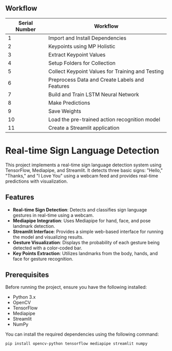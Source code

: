 ## Workflow
| Serial Number | Workflow                                              |
|---------------|-------------------------------------------------------|
| 1             | Import and Install Dependencies                       |
| 2             | Keypoints using MP Holistic                           |
| 3             | Extract Keypoint Values                               |
| 4             | Setup Folders for Collection                          |
| 5             | Collect Keypoint Values for Training and Testing      |
| 6             | Preprocess Data and Create Labels and Features        |
| 7             | Build and Train LSTM Neural Network                   |
| 8             | Make Predictions                                      |
| 9             | Save Weights                                          |
|10             | Load the pre-trained action recognition model         |
|11             | Create a Streamlit application                        |

# Real-time Sign Language Detection

This project implements a real-time sign language detection system using TensorFlow, Mediapipe, and Streamlit. It detects three basic signs: "Hello," "Thanks," and "I Love You" using a webcam feed and provides real-time predictions with visualization.

## Features
- **Real-time Sign Detection**: Detects and classifies sign language gestures in real-time using a webcam.
- **Mediapipe Integration**: Uses Mediapipe for hand, face, and pose landmark detection.
- **Streamlit Interface**: Provides a simple web-based interface for running the model and visualizing results.
- **Gesture Visualization**: Displays the probability of each gesture being detected with a color-coded bar.
- **Key Points Extraction**: Utilizes landmarks from the body, hands, and face for gesture recognition.

## Prerequisites

Before running the project, ensure you have the following installed:

- Python 3.x
- OpenCV
- TensorFlow
- Mediapipe
- Streamlit
- NumPy

You can install the required dependencies using the following command:

```bash
pip install opencv-python tensorflow mediapipe streamlit numpy

